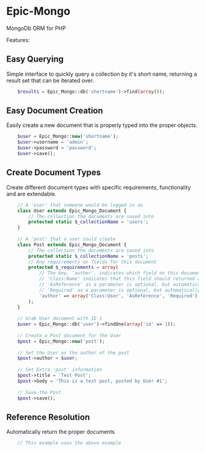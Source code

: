 Epic-Mongo
==========

MongoDb ORM for PHP

Features: 

Easy Querying
---
Simple interface to quickly query a collection by it's short name, returning a result set that can be iterated over.

```php
	$results = Epic_Mongo::db('shortname')->find(array());
```

Easy Document Creation
---
Easily create a new document that is properly typed into the proper objects. 

```php
	$user = Epic_Mongo::new('shortname');
	$user->username = 'admin';
	$user->password = 'password';
	$user->save();
```

Create Document Types
---
Create different document types with specific requirements, functionality and are extendable.

```php
	// A 'user' that someone would be logged in as
	class User extends Epic_Mongo_Document {
		// The collection the documents are saved into
		protected static $_collectionName = 'users';
	}
	
	// A 'post' that a user could create
	class Post extends Epic_Mongo_Document {
		// The collection the documents are saved into
		protected static $_collectionName = 'posts';
		// Any requirements on fields for this document
		protected $_requirements = array(
			// The key, 'author', indicates which field on this document these parameters are targeting.
			// 'Class:Name' indicates that this field should returned as the type specified class.
			// 'AsReference' as a parameter is optional, but automatically converts the document in this field to a reference.
			// 'Required' as a parameter is optional, but automatically requires this field to be set in order to save.
			'author' => array('Class:User', 'AsReference', 'Required'),	
		);
	}
	
	// Grab User document with ID 1
	$user = Epic_Mongo::db('user')->findOne(array('id' => 1));
	
	// Create a Post document for the User
	$post = Epic_Mongo::new('post');
	
	// Set the User as the author of the post
	$post->author = $user;
	
	// Set Extra 'post' information
	$post->title = 'Test Post';
	$post->body = 'This is a test post, posted by User #1';
	
	// Save the Post
	$post->save();
```

Reference Resolution
---
Automatically return the proper documents 
```php
	// This example uses the above example
	
```
